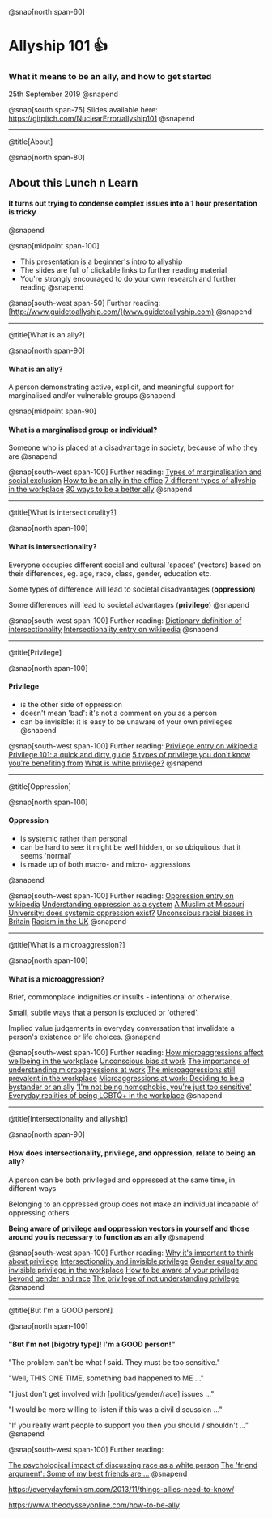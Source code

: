 @snap[north span-60]
# Allyship 101 👍
### What it means to be an ally, and how to get started
25th September 2019
@snapend

@snap[south span-75]
Slides available here:
https://gitpitch.com/NuclearError/allyship101
@snapend

---

@title[About]

@snap[north span-80]
## About this Lunch n Learn
#### It turns out trying to condense complex issues into a 1 hour presentation is tricky
@snapend

@snap[midpoint span-100]
* This presentation is a beginner's intro to allyship
* The slides are full of clickable links to further reading material
* You're strongly encouraged to do your own research and further reading
@snapend

@snap[south-west span-50]
Further reading:
[http://www.guidetoallyship.com/](www.guidetoallyship.com)
@snapend

---

@title[What is an ally?]

@snap[north span-90]
#### What is an ally?  
A person demonstrating active, explicit, and meaningful support for marginalised and/or vulnerable groups
@snapend

@snap[midpoint span-90]
#### What is a marginalised group or individual?   
Someone who is placed at a disadvantage in society, because of who they are
@snapend

@snap[south-west span-100]
Further reading:
[Types of marginalisation and social exclusion](https://en.m.wikipedia.org/wiki/Social_exclusion)
[How to be an ally in the office](https://medium.com/taking-note/how-to-be-an-ally-in-the-office-4d49535370c8)
[7 different types of allyship in the workplace](https://www.themuse.com/advice/what-is-an-ally-7-examples)
[30 ways to be a better ally](https://goodmenproject.com/ethics-values/30-ways-to-be-a-better-ally-hesaid/)
@snapend

---

@title[What is intersectionality?]

@snap[north span-100]
#### What is intersectionality?  
Everyone occupies different social and cultural 'spaces' (vectors) based on their differences, eg. age, race, class, gender, education etc.

Some types of difference will lead to societal disadvantages (**oppression**)

Some differences will lead to societal advantages (**privilege**)
@snapend

@snap[south-west span-100]
Further reading:
[Dictionary definition of intersectionality](https://www.dictionary.com/browse/intersectionality)
[Intersectionality entry on wikipedia](https://en.wikipedia.org/wiki/Intersectionality)
@snapend

---

@title[Privilege]

@snap[north span-100]
#### Privilege 

* is the other side of oppression
* doesn't mean 'bad': it's not a comment on you as a person
* can be invisible: it is easy to be unaware of your own privileges
@snapend

@snap[south-west span-100]
Further reading:
[Privilege entry on wikipedia](https://en.m.wikipedia.org/wiki/Social_privilege)
[Privilege 101: a quick and dirty guide](https://everydayfeminism.com/2014/09/what-is-privilege/)
[5 types of privilege you don't know you're benefiting from](https://www.elitedaily.com/life/privilege-benefiting-from-no-idea/1496370)
[What is white privilege?](https://everydayfeminism.com/2017/06/about-white-privilege-best-of-ef/)
@snapend

---

@title[Oppression]

@snap[north span-100]
#### Oppression 

* is systemic rather than personal
* can be hard to see: it might be well hidden, or so ubiquitous that it seems 'normal'
* is made up of both macro- and micro- aggressions

@snapend

@snap[south-west span-100]
Further reading:
[Oppression entry on wikipedia](https://en.m.wikipedia.org/wiki/Oppression)
[Understanding oppression as a system](https://www.canr.msu.edu/news/understanding_oppression_and_isms_as_a_system)
[A Muslim at Missouri University: does systemic oppression exist?](https://www.huffpost.com/entry/a-muslim-at-mizzou-does-s_b_8539080)
[Unconscious racial biases in Britain](https://www.theguardian.com/uk-news/2018/dec/02/revealed-the-stark-evidence-of-everyday-racial-bias-in-britain)
[Racism in the UK](https://graziadaily.co.uk/life/real-life/racism-uk/)
@snapend

---

@title[What is a microaggression?]

@snap[north span-100]
#### What is a microaggression?

Brief, commonplace indignities or insults - intentional or otherwise.

Small, subtle ways that a person is excluded or 'othered'.

Implied value judgements in everyday conversation that invalidate a person's existence or life choices.
@snapend

@snap[south-west span-100]
Further reading:
[How microaggressions affect wellbeing in the workplace](https://www.forbes.com/sites/pragyaagarwaleurope/2019/03/29/how-microaggressions-can-affect-wellbeing-in-the-workplace/#68ae7e573cb5)
[Unconscious bias at work](https://www.businessinsider.com/microaggression-unconscious-bias-at-work-2018-6)
[The importance of understanding microaggressions at work](https://www.cultureamp.com/blog/the-importance-of-understanding-microaggressions-at-work/)
[The microaggressions still prevalent in the workplace](https://www.forbes.com/sites/biancabarratt/2018/10/28/the-microaggressions-still-prevalent-in-the-workplace/#40aefb89c3b9)
[Microaggressions at work: Deciding to be a bystander or an ally](https://www.vice.com/en_us/article/kzjm9a/microaggressions-at-work)
['I'm not being homophobic, you're just too sensitive'](https://www.buzzfeed.com/hnigatu/19-lgbt-microaggressions-you-hear-on-a-daily-basis)
[Everyday realities of being LGBTQ+ in the workplace](https://www.huffpost.com/entry/coded-language-lgbtq-workplace_n_5bc60816e4b0a8f17ee66530)
@snapend

---

@title[Intersectionality and allyship]

@snap[north span-90]
#### How does intersectionality, privilege, and oppression, relate to being an ally? 

A person can be both privileged and oppressed at the same time, in different ways

Belonging to an oppressed group does not make an individual incapable of oppressing others

**Being aware of privilege and oppression vectors in yourself and those around you is necessary to function as an ally**
@snapend

@snap[south-west span-100]
Further reading:
[Why it's important to think about privilege](https://www.globalcitizen.org/en/content/why-its-important-to-think-about-privilege-and-why/)
[Intersectionality and invisible privilege](http://www.petrieinventory.com/intersectionality-and-invisible-privilege-class-gender-race)
[Gender equality and invisible privilege in the workplace](https://www.theguardian.com/sustainable-business/2016/jun/08/workplace-gender-equality-invisible-privilege)
[How to be aware of your privilege beyond gender and race](https://www.growingintopower.com/blog/how-to-be-aware-of-your-privilege-beyond-gender-and-race)
[The privilege of not understanding privilege](https://www.psychologytoday.com/gb/blog/feeling-our-way/201702/the-privilege-not-understanding-privilege)
@snapend

---

@title[But I'm a GOOD person!]

@snap[north span-100]
#### "But I'm not [bigotry type]! I'm a GOOD person!"

"The problem can't be what *I* said. They must be too sensitive."

"Well, THIS ONE TIME, something bad happened to ME ..."

"I just don't get involved with [politics/gender/race] issues ..."

"I would be more willing to listen if this was a civil discussion ..."

"If you really want people to support you then you should / shouldn't ..." 
@snapend

@snap[south-west span-100]
Further reading:

[The psychological impact of discussing race as a white person](http://www.gcorr.org/why-its-so-hard-to-talk-to-white-people-about-racism/)
[The 'friend argument': Some of my best friends are ...](https://rationalwiki.org/wiki/Friend_argument)
@snapend

https://everydayfeminism.com/2013/11/things-allies-need-to-know/


https://www.theodysseyonline.com/how-to-be-ally
